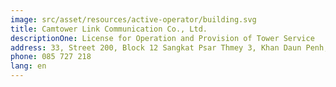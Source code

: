```yaml
---
image: src/asset/resources/active-operator/building.svg
title: Camtower Link Communication Co., Ltd.
descriptionOne: License for Operation and Provision of Tower Service
address: 33, Street 200, Block 12 Sangkat Psar Thmey 3, Khan Daun Penh, Phnom Penh
phone: 085 727 218
lang: en
---
```

